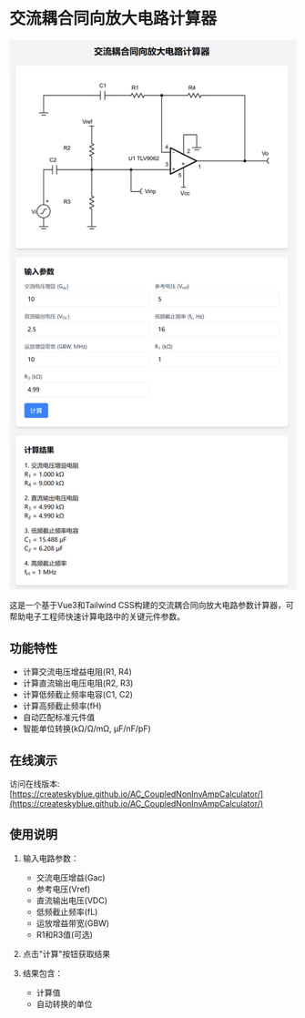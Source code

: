 # 交流耦合同向放大电路计算器

![应用截图](img/介绍页.png)

这是一个基于Vue3和Tailwind CSS构建的交流耦合同向放大电路参数计算器，可帮助电子工程师快速计算电路中的关键元件参数。

## 功能特性

- 计算交流电压增益电阻(R1, R4)
- 计算直流输出电压电阻(R2, R3) 
- 计算低频截止频率电容(C1, C2)
- 计算高频截止频率(fH)
- 自动匹配标准元件值
- 智能单位转换(kΩ/Ω/mΩ, μF/nF/pF)

## 在线演示

访问在线版本: [https://createskyblue.github.io/AC_CoupledNonInvAmpCalculator/](https://createskyblue.github.io/AC_CoupledNonInvAmpCalculator/)

## 使用说明

1. 输入电路参数：
   - 交流电压增益(Gac)
   - 参考电压(Vref)
   - 直流输出电压(VDC)
   - 低频截止频率(fL)
   - 运放增益带宽(GBW)
   - R1和R3值(可选)

2. 点击"计算"按钮获取结果

3. 结果包含：
   - 计算值
   - 自动转换的单位
